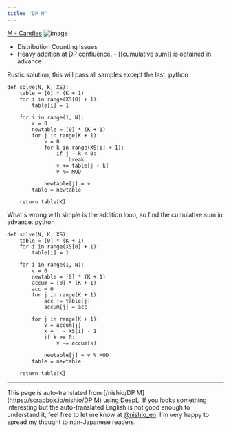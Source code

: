 ```yaml
---
title: "DP M"
---
```


[M - Candies](https://atcoder.jp/contests/dp/tasks/dp_m)
![image](https://gyazo.com/7f00d3569b97262049eab2547f73d1ad/thumb/1000)

- Distribution Counting Issues
- Heavy addition at DP confluence.
        - [[cumulative sum]] is obtained in advance.

Rustic solution, this will pass all samples except the last.
python

```
def solve(N, K, XS):
    table = [0] * (K + 1)
    for i in range(XS[0] + 1):
        table[i] = 1

    for i in range(1, N):
        v = 0
        newtable = [0] * (K + 1)
        for j in range(K + 1):
            v = 0
            for k in range(XS[i] + 1):
                if j - k < 0:
                    break
                v += table[j - k]
                v %= MOD

            newtable[j] = v
        table = newtable

    return table[K]
```


What's wrong with simple is the addition loop, so find the cumulative sum in advance.
python

```
def solve(N, K, XS):
    table = [0] * (K + 1)
    for i in range(XS[0] + 1):
        table[i] = 1

    for i in range(1, N):
        v = 0
        newtable = [0] * (K + 1)
        accum = [0] * (K + 1)
        acc = 0
        for j in range(K + 1):
            acc += table[j]
            accum[j] = acc

        for j in range(K + 1):
            v = accum[j]
            k = j - XS[i] - 1
            if k >= 0:
                v -= accum[k]

            newtable[j] = v % MOD
        table = newtable

    return table[K]
```



---
This page is auto-translated from [/nishio/DP M](https://scrapbox.io/nishio/DP M) using DeepL. If you looks something interesting but the auto-translated English is not good enough to understand it, feel free to let me know at [@nishio_en](https://twitter.com/nishio_en). I'm very happy to spread my thought to non-Japanese readers.